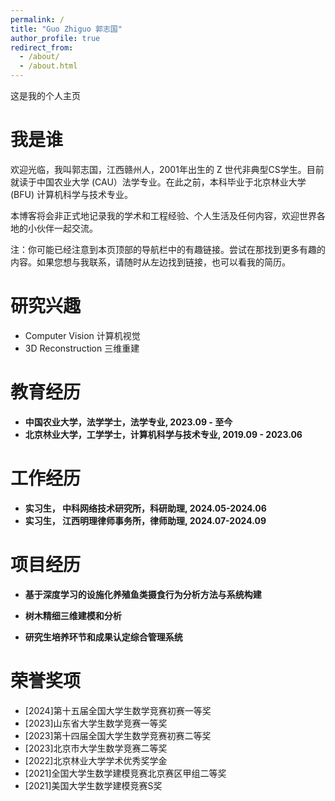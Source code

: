 ```yaml
---
permalink: /
title: "Guo Zhiguo 郭志国"
author_profile: true
redirect_from: 
  - /about/
  - /about.html
---
```


这是我的个人主页

我是谁
======
欢迎光临，我叫郭志国，江西赣州人，2001年出生的 Z 世代非典型CS学生。目前就读于中国农业大学 (CAU）法学专业。在此之前，本科毕业于北京林业大学 (BFU) 计算机科学与技术专业。

本博客将会非正式地记录我的学术和工程经验、个人生活及任何内容，欢迎世界各地的小伙伴一起交流。

注：你可能已经注意到本页顶部的导航栏中的有趣链接。尝试在那找到更多有趣的内容。如果您想与我联系，请随时从左边找到链接，也可以看我的简历。

研究兴趣
======
* Computer Vision  计算机视觉
* 3D Reconstruction 三维重建

教育经历
======
* **中国农业大学，法学学士，法学专业, 2023.09 - 至今**
* **北京林业大学，工学学士，计算机科学与技术专业, 2019.09 - 2023.06**

工作经历
======
* **实习生， 中科网络技术研究所，科研助理, 2024.05-2024.06**
* **实习生， 江西明理律师事务所，律师助理, 2024.07-2024.09**

项目经历
======
- **基于深度学习的设施化养殖鱼类摄食行为分析方法与系统构建**

- **树木精细三维建模和分析**

- **研究生培养环节和成果认定综合管理系统**

# 荣誉奖项

- [2024]第十五届全国大学生数学竞赛初赛一等奖
- [2023]山东省大学生数学竞赛一等奖
- [2023]第十四届全国大学生数学竞赛初赛二等奖
- [2023]北京市大学生数学竞赛二等奖
- [2022]北京林业大学学术优秀奖学金
- [2021]全国大学生数学建模竞赛北京赛区甲组二等奖
- [2021]美国大学生数学建模竞赛S奖
